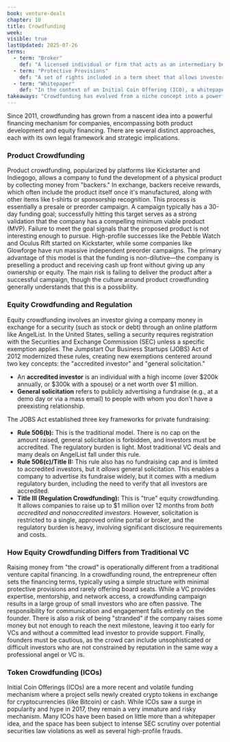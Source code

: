 ```yaml
---
book: venture-deals
chapter: 10
title: Crowdfunding
week: 
visible: true
lastUpdated: 2025-07-26
terms:
  - term: "Broker"
    def: "A licensed individual or firm that acts as an intermediary between a company issuing securities and investors. In the context of Title III crowdfunding, a registered funding portal or broker-dealer is required to host the offering and process investments, ensuring compliance with regulations."
  - term: "Protective Provisions"
    def: "A set of rights included in a term sheet that allows investors to veto certain major corporate actions, even if they don't control the board of directors. These provisions protect the investors' interests and typically cover decisions like selling the company, issuing new shares that would dilute the investors, or taking on large amounts of debt."
  - term: "Whitepaper"
    def: "In the context of an Initial Coin Offering (ICO), a whitepaper is an in-depth report that explains the purpose, technology, and goals of a new project. It details the problem being solved, its technical architecture, and the plan for creating and distributing its new crypto token, serving as the primary document to attract investors."
takeaways: "Crowdfunding has evolved from a niche concept into a powerful set of tools for both validating product ideas and raising capital. Understanding the distinction between non-dilutive product crowdfunding (like Kickstarter) and regulated equity crowdfunding (governed by the JOBS Act) is crucial for any entrepreneur, as each path has unique benefits, legal requirements, and potential pitfalls regarding investor management."
---
```


Since 2011, crowdfunding has grown from a nascent idea into a powerful financing mechanism for companies, encompassing both product development and equity financing. There are several distinct approaches, each with its own legal framework and strategic implications.

### Product Crowdfunding
Product crowdfunding, popularized by platforms like Kickstarter and Indiegogo, allows a company to fund the development of a physical product by collecting money from "backers." In exchange, backers receive rewards, which often include the product itself once it's manufactured, along with other items like t-shirts or sponsorship recognition. This process is essentially a presale or preorder campaign. A campaign typically has a 30-day funding goal; successfully hitting this target serves as a strong validation that the company has a compelling minimum viable product (MVP). Failure to meet the goal signals that the proposed product is not interesting enough to pursue. High-profile successes like the Pebble Watch and Oculus Rift started on Kickstarter, while some companies like Glowforge have run massive independent preorder campaigns. The primary advantage of this model is that the funding is non-dilutive—the company is preselling a product and receiving cash up front without giving up any ownership or equity. The main risk is failing to deliver the product after a successful campaign, though the culture around product crowdfunding generally understands that this is a possibility.

### Equity Crowdfunding and Regulation
Equity crowdfunding involves an investor giving a company money in exchange for a security (such as stock or debt) through an online platform like AngelList. In the United States, selling a security requires registration with the Securities and Exchange Commission (SEC) unless a specific exemption applies. The Jumpstart Our Business Startups (JOBS) Act of 2012 modernized these rules, creating new exemptions centered around two key concepts: the "accredited investor" and "general solicitation."
- An **accredited investor** is an individual with a high income (over $200k annually, or $300k with a spouse) or a net worth over $1 million.
- **General solicitation** refers to publicly advertising a fundraise (e.g., at a demo day or via a mass email) to people with whom you don't have a preexisting relationship.

The JOBS Act established three key frameworks for private fundraising:
- **Rule 506(b):** This is the traditional model. There is no cap on the amount raised, general solicitation is forbidden, and investors must be accredited. The regulatory burden is light. Most traditional VC deals and many deals on AngelList fall under this rule.
- **Rule 506(c)/Title II:** This rule also has no fundraising cap and is limited to accredited investors, but it *allows* general solicitation. This enables a company to advertise its fundraise widely, but it comes with a medium regulatory burden, including the need to verify that all investors are accredited.
- **Title III (Regulation Crowdfunding):** This is "true" equity crowdfunding. It allows companies to raise up to $1 million over 12 months from *both accredited and nonaccredited investors*. However, solicitation is restricted to a single, approved online portal or broker, and the regulatory burden is heavy, involving significant disclosure requirements and costs.

### How Equity Crowdfunding Differs from Traditional VC
Raising money from "the crowd" is operationally different from a traditional venture capital financing. In a crowdfunding round, the entrepreneur often sets the financing terms, typically using a simple structure with minimal protective provisions and rarely offering board seats. While a VC provides expertise, mentorship, and network access, a crowdfunding campaign results in a large group of small investors who are often passive. The responsibility for communication and engagement falls entirely on the founder. There is also a risk of being "stranded" if the company raises some money but not enough to reach the next milestone, leaving it too early for VCs and without a committed lead investor to provide support. Finally, founders must be cautious, as the crowd can include unsophisticated or difficult investors who are not constrained by reputation in the same way a professional angel or VC is.

### Token Crowdfunding (ICOs)
Initial Coin Offerings (ICOs) are a more recent and volatile funding mechanism where a project sells newly created crypto tokens in exchange for cryptocurrencies (like Bitcoin) or cash. While ICOs saw a surge in popularity and hype in 2017, they remain a very immature and risky mechanism. Many ICOs have been based on little more than a whitepaper idea, and the space has been subject to intense SEC scrutiny over potential securities law violations as well as several high-profile frauds.